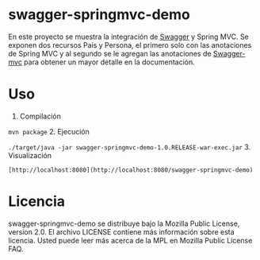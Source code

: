 swagger-springmvc-demo
======================

En este proyecto se muestra la integración de [Swagger](https://developers.helloreverb.com/swagger/) y Spring MVC. Se exponen dos recursos Pais y Persona, el primero solo con las anotaciones de Spring MVC y al segundo se le agregan las anotaciones de [Swagger-mvc](https://github.com/martypitt/swagger-springmvc) para obtener un mayor detalle en la documentación.

Uso
======================

1.  Compilación

  ```mvn package```
2.	Ejecución
  
  ```./target/java -jar swagger-springmvc-demo-1.0.RELEASE-war-exec.jar```
3.	Visualización
  
    [http://localhost:8080](http://localhost:8080/swagger-springmvc-demo)

Licencia
=============
swagger-springmvc-demo se distribuye bajo la Mozilla Public License, version 2.0. El archivo LICENSE contiene más información sobre esta licencia. Usted puede leer más acerca de la MPL en Mozilla Public License FAQ.

